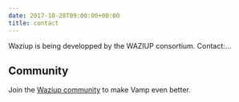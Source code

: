 ```yaml
---
date: 2017-10-28T09:00:00+00:00
title: contact
---
```


Waziup is being developped by the WAZIUP consortium.
Contact:...


## Community
Join the [Waziup community](/resources/community/) to make Vamp even better.

